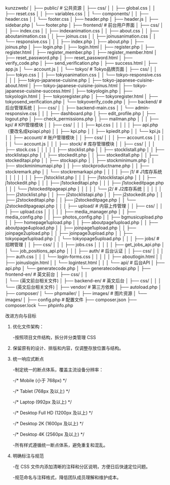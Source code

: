 kunzzweb/
│
├── public/                          # 公共资源
│   ├── css/
│   │   ├── global.css
│   │   ├── reset.css
│   │   ├── variables.css
│   │   └── components/
│   │       ├── header.css
│   │       └── footer.css
│   ├── header.php
│   ├── header.js
│   ├── sidebar.php
│   └── footer.php
│
├── frontend/                        # 前台用户界面
│   ├── css/
│   │   ├── index.css
│   │   ├── indexanimation.css
│   │   ├── about.css
│   │   ├── aboutanimation.css
│   │   ├── joinus.css
│   │   ├── joinusanimation.css
│   │   └── responsive.css
│   │
│   ├── index.php
│   ├── about.php
│   ├── joinus.php
│   ├── login.php
│   ├── login.html
│   ├── register.php
│   ├── register.html
│   ├── register_member.php
│   ├── register_member.html
│   ├── reset_password.php
│   ├── reset_password.html
│   ├── verify_code.php
│   ├── send_verification.php
│   ├── success.html
│   ├── app.js
│   └── account.js
│
│   └── tokyo/                       # Tokyo品牌页面
│       ├── css/
│       │   ├── tokyo.css
│       │   ├── tokyoanimation.css
│       │   └── tokyo-responsive.css
│       │
│       ├── tokyo-japanese-cuisine.php
│       ├── tokyo-japanese-cuisine-about.html
│       ├── tokyo-japanese-cuisine-joinus.html
│       ├── tokyo-japanese-cuisine-success.html
│       ├── tokyologin.php
│       ├── tokyologin.html
│       ├── tokyoregister.php
│       ├── tokyoregister.html
│       ├── tokyosend_verification.php
│       └── tokyoverify_code.php
│
├── backend/                         # 后台管理系统
│   ├── css/
│   │   ├── backend-main.css
│   │   └── admin-responsive.css
│   │
│   ├── dashboard.php
│   ├── edit_profile.php
│   ├── logout.php
│   ├── check_permissions.php
│   ├── mailman.php
│   │
│   ├── kpi/                         # KPI管理模块
│   │   ├── css/
│   │   │   ├── kpi.css
│   │   │
│   │   ├── api.php （要改名成kpiapi.php)
│   │   ├── kpi.php
│   │   ├── kpiedit.php
│   │   └── kpi.js
│   │
│   ├── account/                     # 账户管理模块
│   │   ├── css/
│   │   │   ├── account.css
│   │   │
│   │   └── account.js
│   │
│   ├── stock/                       # 库存管理模块
│   │   ├── css/
│   │   │   ├── stock.css
│   │   │
│   │   ├── stocklist.php
│   │   ├── stocklistall.php
│   │   ├── stocklistapi.php
│   │   ├── stockedit.php
│   │   ├── stockeditall.php
│   │   ├── stockeditapi.php
│   │   ├── stockapi.php
│   │   ├── stockminimum.php
│   │   ├── stockminimumapi.php
│   │   ├── stockproductname.php
│   │   ├── stockremark.php
│   │   └── stockremarkapi.php
│   │
│   │   ├── j1/                      # J1库存系统
│   │   │   │
│   │   │   ├── j1stocklist.php
│   │   │   ├── j1stocklistapi.php
│   │   │   ├── j1stockedit.php
│   │   │   ├── j1stockeditapi.php
│   │   │   ├── j1stockeditpage.php
│   │   │   └── j1stockeditpageapi.php
│   │   │
│   │   └── j2/                      # J2库存系统
│   │       │
│   │       ├── j2stocklist.php
│   │       ├── j2stocklistapi.php
│   │       ├── j2stockedit.php
│   │       ├── j2stockeditapi.php
│   │       ├── j2stockeditpage.php
│   │       └── j2stockeditpageapi.php
│   │
│   ├── upload/                      # 内容上传管理
│   │   ├── css/
│   │   │   ├── upload.css
│   │   │
│   │   ├── media_manager.php
│   │   ├── media_config.php
│   │   ├── photos_config.php
│   │   ├── bgmusicupload.php
│   │   ├── homepage1upload.php
│   │   ├── aboutpage1upload.php
│   │   ├── aboutpage4upload.php
│   │   ├── joinpage1upload.php
│   │   ├── joinpage2upload.php
│   │   ├── joinpage3upload.php
│   │   ├── tokyopage1upload.php
│   │   └── tokyopage5upload.php
│   │
│   ├── jobs/                        # 招聘管理
│   │   ├── css/
│   │   │   ├── jobs.css
│   │   │
│   │   ├── get_jobs_api.php
│   │   └── job_positions_api.php
│   │
│   ├── auth/                        # 后台认证
│   │   ├── css/
│   │   │   ├── auth.css
│   │   │   └── login-forms.css
│   │   │
│   │   ├── aboutlogin.html
│   │   ├── joinuslogin.html
│   │   └── logintest.html
│   │
│   └── api/                         # 后台API
│       ├── api.php
│       └── generatecode.php
│       └── generatecodeapi.php
│
├── frontend-en/                     # 英文前台
│   ├── css/
│   │  
│   └── (英文前台相关文件)
│
├── backend-en/                      # 英文后台
│   ├── css/
│   │
│   └── (英文后台相关文件)
│
├── vendor/                          # 第三方依赖
│   ├── autoload.php
│   ├── composer/
│   └── phpmailer/
│
├── images/                          # 图片资源
│   └── images/
│
├── config.php                       # 配置文件
├── composer.json
├── composer.lock
└── phpinfo.php

改进方向与目标

1. 优化文件架构：

    -按照项目文件结构，拆分并分类管理 CSS

2. 保留原有的设计、排版和内容，仅调整存放位置与结构。

3. 统一响应式断点

    -制定统一的断点体系，覆盖主流设备分辨率：

    -/* Mobile (小于 768px) */

    -/* Tablet (768px 及以上) */

    -/* Laptop (992px 及以上) */

    -/* Desktop Full HD (1200px 及以上) */

    -/* Desktop 2K (1600px 及以上) */

    -/* Desktop 4K (2560px 及以上) */

    -所有样式遵循统一断点体系，避免重复和混乱。

4. 明确标注与规范

    -在 CSS 文件内添加清晰的注释和分区说明，方便日后快速定位问题。

    -规范命名与注释格式，降低团队成员理解和维护成本。